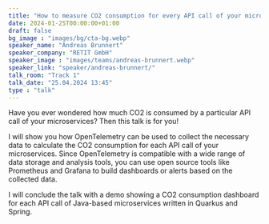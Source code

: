 ```yaml
---
title: "How to measure CO2 consumption for every API call of your microservices 🇬🇧"
date: 2024-01-25T00:00:00+01:00
draft: false
bg_image : "images/bg/cta-bg.webp"
speaker_name: "Andreas Brunnert"
speaker_company: "RETIT GmbH"
speaker_image : "images/teams/andreas-brunnert.webp"
speaker_link: "speaker/andreas-brunnert/"
talk_room: "Track 1"
talk_date: "25.04.2024 13:45"
type : "talk"
---
```


Have you ever wondered how much CO2 is consumed by a particular API call of your microservices? 
Then this talk is for you! 

I will show you how OpenTelemetry can be used to collect the necessary data to calculate the CO2 consumption for each API call of your microservices. Since OpenTelemetry is compatible with a wide range of data storage and analysis tools, you can use open source tools like Prometheus and Grafana to build dashboards or alerts based on the collected data. 

I will conclude the talk with a demo showing a CO2 consumption dashboard for each API call of Java-based microservices written in Quarkus and Spring.
